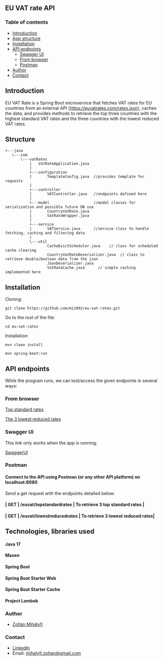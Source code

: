 ## EU VAT rate API

### Table of contents

- [Introduction](#introduction)
- [App structure](#structure)
- [Installation](#installation)
- [API endpoints](#api-endpoints)
  - [Swagger UI](#swagger-ui)
  - [From browser](#from-browser)
  - [Postman](#postman)
- [Author](#author)
- [Contact](#contact)




## Introduction

EU VAT Rate is a Spring Boot microservice that fetches VAT rates for EU countries from an external API (https://euvatrates.com/rates.json), caches the
data, and provides methods to retrieve the top three countries with the highest standard VAT rates and the three countries with the lowest reduced VAT
rates.

## Structure

```text
+---java
   \---com
       \---vatRates
           |   VatRateApplication.java
           |   
           +---configuration
           |       TemplateConfig.java  //provides template for requests
           |       
           +---controller
           |       VATController.java   //endpoints defined here
           |       
           +---model                    //model classes for serialization and possible future DB use
           |       CountryVatRate.java 
           |       VatRateWrapper.java
           |       
           +---service                  
           |       VATService.java      //service class to handle fetching, caching and filtering data
           |       
           \---util
                   CacheEvictScheduler.java    // class for scheduled cache clearing
                   CountryVatRateDeserializer.java  // class to retrieve double/boolean data from the json
                   JsonDeserializer.java
                   VatRateCache.java      // simple caching implemented here
```

## Installation

Cloning:

```shell
git clone https://github.com/miz092/eu-vat-rates.git
```

Go to the root of the file:
```shell
cd eu-vat-rates
```
Installation:

```shell
mvn clean install 
```

```shell
mvn spring-boot:run     
```

## API endpoints

While the program runs, we can test/access the given endpoints in several ways:  

### From browser

[Top standard rates](http://localhost:8080/euvat/topstandardrates)

[The 3 lowest reduced rates](http://localhost:8080/euvat/lowestreducedrates)

### Swagger UI

This link only works when the app is running: 

[SwaggerUI](http://localhost:8080/swagger-ui/index.html)

### Postman

#### Connect to the API using Postman (or any other API platform) on localhost:8080

Send a get request with the endpoints detailed below: 

#### | GET | /euvat/topstandardrates | To retrieve 3 top standard rates |

#### | GET | /euvat/lowestreducedrates | To retrieve 3 lowest reduced rates|

## Technologies, libraries used

#### Java 17
#### Maven
#### Spring Boot 
#### Spring Boot Starter Web
#### Spring Boot Starter Cache
#### Project Lombok



### Author

* [Zoltán Mihályfi](https://github.com/miz092)

### Contact

* [LinkedIn](https://www.linkedin.com/in/mi-zo/)
* Email: mihalyfi.zoltan@gmail.com

